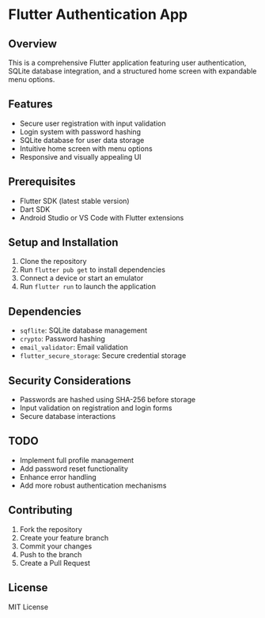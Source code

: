 # Flutter Authentication App

## Overview
This is a comprehensive Flutter application featuring user authentication, SQLite database integration, and a structured home screen with expandable menu options.

## Features
- Secure user registration with input validation
- Login system with password hashing
- SQLite database for user data storage
- Intuitive home screen with menu options
- Responsive and visually appealing UI

## Prerequisites
- Flutter SDK (latest stable version)
- Dart SDK
- Android Studio or VS Code with Flutter extensions

## Setup and Installation
1. Clone the repository
2. Run `flutter pub get` to install dependencies
3. Connect a device or start an emulator
4. Run `flutter run` to launch the application

## Dependencies
- `sqflite`: SQLite database management
- `crypto`: Password hashing
- `email_validator`: Email validation
- `flutter_secure_storage`: Secure credential storage

## Security Considerations
- Passwords are hashed using SHA-256 before storage
- Input validation on registration and login forms
- Secure database interactions

## TODO
- Implement full profile management
- Add password reset functionality
- Enhance error handling
- Add more robust authentication mechanisms

## Contributing
1. Fork the repository
2. Create your feature branch
3. Commit your changes
4. Push to the branch
5. Create a Pull Request

## License
MIT License 